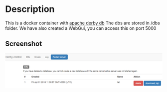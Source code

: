 # Description
This is a docker container with [apache derby db](https://db.apache.org/derby/)
The dbs are stored in /dbs folder. We have also created a WebGui, you can access this on port 5000

## Screenshot
![derby-gui](/screenshot/derby.PNG)